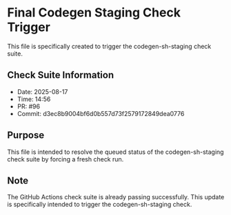 # Final Codegen Staging Check Trigger

This file is specifically created to trigger the codegen-sh-staging check suite.

## Check Suite Information
- Date: 2025-08-17
- Time: 14:56
- PR: #96
- Commit: d3ec8b9004bf6d0b557d73f2579172849dea0776

## Purpose
This file is intended to resolve the queued status of the codegen-sh-staging check suite by forcing a fresh check run.

## Note
The GitHub Actions check suite is already passing successfully. This update is specifically intended to trigger the codegen-sh-staging check.

